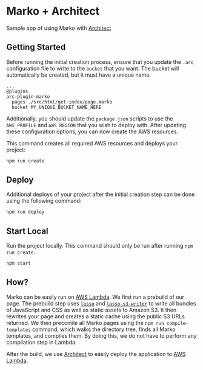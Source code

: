# Marko + Architect

Sample app of using Marko with [Architect](https://arc.codes)

## Getting Started

Before running the initial creation process, ensure that you update the `.arc`
configuration file to write to the `bucket` that you want. The bucket will
automatically be created, but it must have a unique name.

```
...
@plugins
arc-plugin-marko
  pages ./src/html/get-index/page.marko
  bucket MY_UNIQUE_BUCKET_NAME_HERE
```

Additionally, you should update the `package.json` scripts to use the `AWS_PROFILE`
and `AWS_REGION` that you wish to deploy with. After updating these configuration
options, you can now create the AWS resources.

This command creates all required AWS resources and deploys your project:

```bash
npm run create
```

## Deploy

Additional deploys of your project after the initial creation step can be done
using the following command:

```bash
npm run deploy
```

## Start Local

Run the project locally. This command should only be run after running `npm run create`.

```bash
npm start
```

## How?

Marko can be easily run on [AWS Lambda](https://aws.amazon.com/lambda/). We first run a prebuild of our page.
The prebuild step uses [`lasso`](https://github.com/lasso-js/lasso) and
[`lasso-s3-writer`](https://github.com/lasso-js/lasso-s3-writer) to write all
bundles of JavaScript and CSS as well as static assets to Amazon S3. It then
rewrites your page and creates a static cache using the public S3 URLs returned.
We then precomile all Marko pages using the `npm run compile-templates` command,
which walks the directory tree, finds all Marko templates, and compiles them.
By doing this, we do not have to perform any compilation step in Lambda.

After the build, we use [Architect](https://arc.codes) to easily deploy the
application to [AWS Lambda](https://aws.amazon.com/lambda/).
